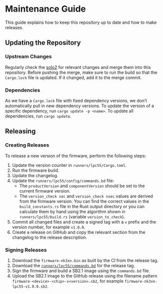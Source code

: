 # Maintenance Guide

This guide explains how to keep this repository up to date and how to make releases.

## Updating the Repository

### Upstream Changes

Regularly check the [solo2](https://github.com/solokeys/solo2) for relevant changes and merge them into this repository.  Before pushing the merge, make sure to run the build so that the `Cargo.lock` file is updated.  If it changed, add it to the merge commit.

### Dependencies

As we have a `Cargo.lock` file with fixed dependency versions, we don’t automatically pull in new dependency versions.  To update the version of a specific dependency, run `cargo update -p <name>`.  To update all dependencies, run `cargo update`.

## Releasing

### Creating Releases

To release a new version of the firmware, perform the following steps:
1. Update the version counter in `runners/lpc55/Cargo.toml`.
2. Run the firmware build.
3. Update the changelog.
4. Update the `runners/lpc55/config/commands.bd` file:
   - The `productVersion` and `componentVersion` should be set to the current firmware version.
   - The `version_check sec` and `version_check nsec` values are derived from the firmware version.  You can find the correct values in the `build_constants.rs` file in the Rust output directory or you can calculate them by hand using the algorithm shown in `runners/lpc55/build.rs` (variable `version_to_check`).
5. Commit all changed files and create a signed tag with a `v` prefix and the version number, for example `v1.0.0`.
6. Create a release on GitHub and copy the relevant section from the changelog to the release description.

### Signing Releases

1. Download the `firmware-nk3xn.bin` as built by the CI from the release tag.
2. Download the [`runners/lpc55/commands.bd`][] for the release tag.
3. Sign the firmware and build a SB2.1 image using the `commands.bd` file.
4. Upload the SB2.1 image to the GitHub release using the filename pattern `firmware-<device>-<chip>-v<version>.sb2`, for example `firmware-nk3xn-lpc55-v1.0.0.sb2`.

[`runners/lpc55/commands.bd`]: ./runners/lpc55/commands.bd
